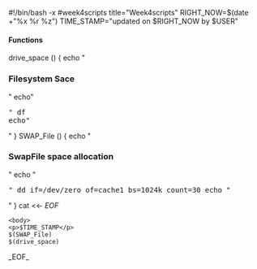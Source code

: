#!/bin/bash -x 
#week4scripts
title="Week4scripts"
RIGHT_NOW=$(date +"%x %r %z")
TIME_STAMP="updated on $RIGHT_NOW by $USER"
#### Functions
drive_space ()
{
echo "<h3>Filesystem Sace</h3>"
echo"<pre>"
df
echo"</pre>"
}
SWAP_File ()
{
echo "<h3>SwapFile space allocation</h2>"
echo "<pre>"
dd if=/dev/zero of=cache1 bs=1024k count=30
echo "</pre>"
}
cat <<- _EOF_
	<html>
	<head>
		<title>
		$title
		</title>
	</head>

	<body>
	<p>$TIME_STAMP</p>
	$(SWAP_File)
	$(drive_space)
</body>
</html>
_EOF_
